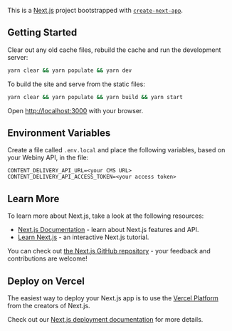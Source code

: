 This is a [Next.js](https://nextjs.org/) project bootstrapped with [`create-next-app`](https://github.com/vercel/next.js/tree/canary/packages/create-next-app).

## Getting Started

Clear out any old cache files, rebuild the cache and run the development server:

```bash
yarn clear && yarn populate && yarn dev
```

To build the site and serve from the static files:

```bash
yarn clear && yarn populate && yarn build && yarn start
```

Open [http://localhost:3000](http://localhost:3000) with your browser.

## Environment Variables

Create a file called `.env.local` and place the following variables, based on your Webiny API, in the file:

```
CONTENT_DELIVERY_API_URL=<your CMS URL>
CONTENT_DELIVERY_API_ACCESS_TOKEN=<your access token>
```

## Learn More

To learn more about Next.js, take a look at the following resources:

- [Next.js Documentation](https://nextjs.org/docs) - learn about Next.js features and API.
- [Learn Next.js](https://nextjs.org/learn) - an interactive Next.js tutorial.

You can check out [the Next.js GitHub repository](https://github.com/vercel/next.js/) - your feedback and contributions are welcome!

## Deploy on Vercel

The easiest way to deploy your Next.js app is to use the [Vercel Platform](https://vercel.com/import?utm_medium=default-template&filter=next.js&utm_source=create-next-app&utm_campaign=create-next-app-readme) from the creators of Next.js.

Check out our [Next.js deployment documentation](https://nextjs.org/docs/deployment) for more details.
